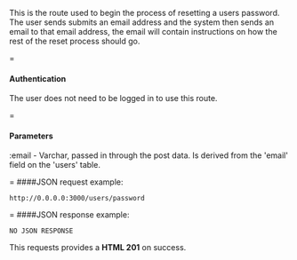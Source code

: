 <!-- --- title: POST /users/password -->

This is the route used to begin the process of resetting a users password. The user sends submits an email address and the system then sends an email to that email address, the email will contain instructions on how the rest of the reset process should go.

=
#### Authentication

The user does not need to be logged in to use this route.

=
#### Parameters

:email - Varchar, passed in through the post data. Is derived from the 'email' field on the 'users' table. 

=
####JSON request example:
```
http://0.0.0.0:3000/users/password
```

=
####JSON response example:

```
NO JSON RESPONSE
```

This requests provides a <strong>HTML 201</strong> on success.